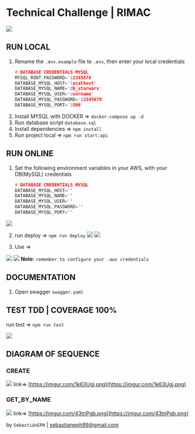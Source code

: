 # Technical Challenge | RIMAC

![](https://imgur.com/fv4cOuC.png)


## RUN LOCAL

1. Rename the `.env.example` file to `.env`, then enter your local credentials
    ````c
    # DATABASE CREDENTIALS MYSQL
    MYSQL_ROOT_PASSWORD='12345678'
    DATABASE_MYSQL_HOST='localhost'
    DATABASE_MYSQL_NAME='db_starwars'
    DATABASE_MYSQL_USER='username'
    DATABASE_MYSQL_PASSWORD='12345678'
    DATABASE_MYSQL_PORT='3306'
    ````
2. Install MYSQL with DOCKER => `docker-compose up -d`
3. Run database script `database.sql`
4. Install dependencies => `npm install`
4. Run project local => `npm run start:api`

## RUN ONLINE
1. Set the following environment variables in your AWS, with your DB(MySQL) credentials
    ````c
    # DATABASE CREDENTIALS MYSQL
    DATABASE_MYSQL_HOST=''
    DATABASE_MYSQL_NAME=''
    DATABASE_MYSQL_USER=''
    DATABASE_MYSQL_PASSWORD=''
    DATABASE_MYSQL_PORT=''
    ````
![](https://imgur.com/Zy3Jydo.png)

2. run deploy => `npm run deploy`
![](https://imgur.com/wtsA6H6.png)
![](https://imgur.com/g3e6VNA.png)

3. Use =>

![](https://imgur.com/hfHPqiZ.png)
![](https://imgur.com/u1YRF0t.png)
__Note:__ `remember to configure your .aws credentials`

## DOCUMENTATION

1. Open swagger `swagger.yaml`


## TEST TDD | COVERAGE 100%

run test => `npm run test`

![](https://imgur.com/Q8gbfqP.png)


## DIAGRAM OF SEQUENCE

### CREATE
![](https://imgur.com/1k63Ugj.png)
link=> [https://imgur.com/1k63Ugj.png](https://imgur.com/1k63Ugj.png)

### GET_BY_NAME

![](https://imgur.com/43tnPgb.png)
link=> [https://imgur.com/43tnPgb.png](https://imgur.com/43tnPgb.png)

by `SebastiánEPH` | sebastianeph99@gmail.com
